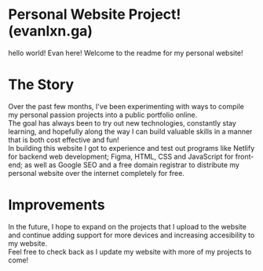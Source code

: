 # Personal Website Project! (evanlxn.ga)

hello world! Evan here! Welcome to the readme for my personal website!


# The Story
Over the past few months, I've been experimenting with ways to compile my personal passion projects into a public portfolio online. 
</br> The goal has always been to try out new technologies, constantly stay learning, and hopefully along the way I can build valuable skills in a manner that is both cost effective and fun!
</br> In building this website I got to experience and test out programs like Netlify for backend web development; Figma, HTML, CSS and JavaScript for front-end; as well as Google SEO and a free domain registrar to distribute my personal website over the internet completely for free.


# Improvements
In the future, I hope to expand on the projects that I upload to the website and continue adding support for more devices and increasing accesibility to my website. 
</br> Feel free to check back as I update my website with more of my projects to come! 

